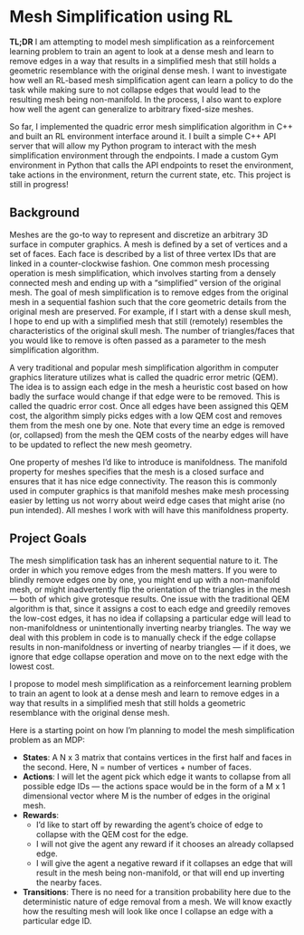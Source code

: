 # Mesh Simplification using RL

**TL;DR** I am attempting to model mesh simplification as a reinforcement learning problem to train an agent to look at a dense mesh and learn to remove edges in a way that results in a simplified mesh that still holds a geometric resemblance with the original dense mesh. I want to investigate how well an RL-based mesh simplification agent can learn a policy to do the task while making sure to not collapse edges that would lead to the resulting mesh being non-manifold. In the process, I also want to explore how well the agent can generalize to arbitrary fixed-size meshes.

So far, I implemented the quadric error mesh simplification algorithm in C++ and built an RL environment interface around it. I built a simple C++ API server that will allow my Python program to interact with the mesh simplification environment through the endpoints. I made a custom Gym environment in Python that calls the API endpoints to reset the environment, take actions in the environment, return the current state, etc. This project is still in progress!


## Background

Meshes are the go-to way to represent and discretize an arbitrary 3D surface in computer graphics. A mesh is defined by a set of vertices and a set of faces. Each face is described by a list of three vertex IDs that are linked in a counter-clockwise fashion. One common mesh processing operation is mesh simplification, which involves starting from a densely connected mesh and ending up with a “simplified” version of the original mesh. The goal of mesh simplification is to remove edges from the original mesh in a sequential fashion such that the core geometric details from the original mesh are preserved. For example, if I start with a dense skull mesh, I hope to end up with a simplified mesh that still (remotely) resembles the characteristics of the original skull mesh. The number of triangles/faces that you would like to remove is often passed as a parameter to the mesh simplification algorithm.

A very traditional and popular mesh simplification algorithm in computer graphics literature utilizes what is called the quadric error metric (QEM). The idea is to assign each edge in the mesh a heuristic cost based on how badly the surface would change if that edge were to be removed. This is called the quadric error cost. Once all edges have been assigned this QEM cost, the algorithm simply picks edges with a low QEM cost and removes them from the mesh one by one. Note that every time an edge is removed (or, collapsed) from the mesh the QEM costs of the nearby edges will have to be updated to reflect the new mesh geometry.

One property of meshes I’d like to introduce is manifoldness. The manifold property for meshes specifies that the mesh is a closed surface and ensures that it has nice edge connectivity. The reason this is commonly used in computer graphics is that manifold meshes make mesh processing easier by letting us not worry about weird edge cases that might arise (no pun intended). All meshes I work with will have this manifoldness property.

## Project Goals

The mesh simplification task has an inherent sequential nature to it. The order in which you remove edges from the mesh matters. If you were to blindly remove edges one by one, you might end up with a non-manifold mesh, or might inadvertently flip the orientation of the triangles in the mesh — both of which give grotesque results. One issue with the traditional QEM algorithm is that, since it assigns a cost to each edge and greedily removes the low-cost edges, it has no idea if collapsing a particular edge will lead to non-manifoldness or unintentionally inverting nearby triangles. The way we deal with this problem in code is to manually check if the edge collapse results in non-manifoldness or inverting of nearby triangles — if it does, we ignore that edge collapse operation and move on to the next edge with the lowest cost.

I propose to model mesh simplification as a reinforcement learning problem to train an agent to look at a dense mesh and learn to remove edges in a way that results in a simplified mesh that still holds a geometric resemblance with the original dense mesh.

Here is a starting point on how I’m planning to model the mesh simplification problem as an MDP:
- **States**: A N x 3 matrix that contains vertices in the first half and faces in the second. Here, N = number of vertices + number of faces.
- **Actions**: I will let the agent pick which edge it wants to collapse from all possible edge IDs — the actions space would be in the form of a M x 1 dimensional vector where M is the number of edges in the original mesh.
- **Rewards**: 
  - I’d like to start off by rewarding the agent’s choice of edge to collapse with the QEM cost for the edge. 
  - I will not give the agent any reward if it chooses an already collapsed edge.
  - I will give the agent a negative reward if it collapses an edge that will result in the mesh being non-manifold, or that will end up inverting the nearby faces.
- **Transitions**: There is no need for a transition probability here due to the deterministic nature of edge removal from a mesh. We will know exactly how the resulting mesh will look like once I collapse an edge with a particular edge ID.


